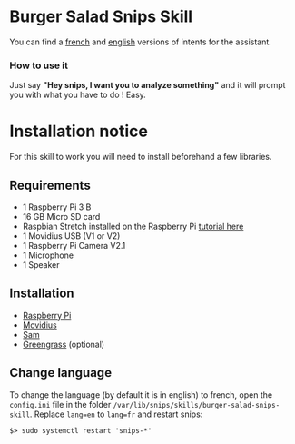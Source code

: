 # Burger Salad Snips Skill
  
You can find a [french](https://console.snips.ai/app-editor/skill_x7VKk0K00Nyv "French version of the assistant") and [english](https://console.snips.ai/app-editor/skill_x7Vo5Y9kExaq "English version of the assistant") versions of intents for the assistant.
  
### How to use it
Just say **"Hey snips, I want you to analyze something"** and it will prompt you with what you have to do ! Easy.

# Installation notice
  
For this skill to work you will need to install beforehand a few libraries.  
  
## Requirements

- 1 Raspberry Pi 3 B
- 16 GB Micro SD card
- Raspbian Stretch installed on the Raspberry Pi [tutorial here](https://www.raspberrypi.org/documentation/installation/installing-images/ "Raspbian Stretch installation tutorial")
- 1 Movidius USB (V1 or V2)
- 1 Raspberry Pi Camera V2.1
- 1 Microphone
- 1 Speaker

## Installation

- [Raspberry Pi](./doc/PI.md "Pi OS installation and setup")
- [Movidius](./doc/MOVIDIUS.md "Movidius installation and setup")
- [Sam](./doc/SAM.md "sam installation")
- [Greengrass](./doc/GREENGRASS.md "Greengrass setup") (optional)

## Change language
  
To change the language (by default it is in english) to french, open the `config.ini` file in the folder `/var/lib/snips/skills/burger-salad-snips-skill`.
Replace `lang=en` to `lang=fr` and restart snips:
```
$> sudo systemctl restart 'snips-*'
```

